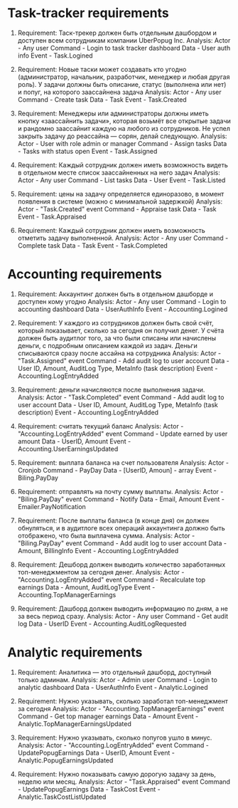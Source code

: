 # Task-tracker requirements

1) Requirement: Таск-трекер должен быть отдельным дашбордом и доступен всем сотрудникам компании UberPopug Inc.
Analysis:
Actor - Any user
Command - Login to task tracker dashboard
Data - User auth info
Event - Task.Logined

2) Requirement: Новые таски может создавать кто угодно (администратор, начальник, разработчик, менеджер и любая другая роль). У задачи должны быть описание, статус (выполнена или нет) и попуг, на которого заассайнена задача
Analysis:
Actor - Any user
Command - Create task
Data - Task
Event - Task.Created

3) Requirement: Менеджеры или администраторы должны иметь кнопку «заассайнить задачи», которая возьмёт все открытые задачи и рандомно заассайнит каждую на любого из сотрудников. Не успел закрыть задачу до реассайна — сорян, делай следующую.
Analysis:
Actor - User with role admin or manager
Command - Assign tasks
Data - Tasks with status open
Event - Task.Assigned

4) Requirement: Каждый сотрудник должен иметь возможность видеть в отдельном месте список заассайненных на него задач
Analysis:
Actor - Any user
Command - List tasks
Data - User
Event - Task.Listed 

5) Requirement: цены на задачу определяется единоразово, в момент появления в системе (можно с минимальной задержкой)
Analysis:
Actor - "Task.Created" event
Command - Appraise task
Data - Task
Event - Task.Appraised

6) Requirement: Каждый сотрудник должен иметь возможность отметить задачу выполненной.
Analysis:
Actor - Any user
Command - Complete task
Data - Task
Event - Task.Completed

# Accounting requirements

1) Requirement: Аккаунтинг должен быть в отдельном дашборде и доступен кому угодно
Analysis:
Actor - Any user
Command - Login to accounting dashboard
Data - UserAuthInfo
Event - Accounting.Logined

2) Requirement: У каждого из сотрудников должен быть свой счёт, который показывает, сколько за сегодня он получил денег. У счёта должен быть аудитлог того, за что были списаны или начислены деньги, с подробным описанием каждой из задач.
Деньги списываются сразу после ассайна на сотрудника
Analysis:
Actor - "Task.Assigned" event
Command - Add audit log to user account
Data - User ID, Amount, AuditLog Type, MetaInfo (task description)
Event - Accounting.LogEntryAdded

3) Requirement: деньги начисляются после выполнения задачи.
Analysis:
Actor - "Task.Completed" event
Command - Add audit log to user account
Data - User ID, Amount, AuditLog Type, MetaInfo (task description)
Event - Accounting.LogEntryAdded

4) Requirement: считать текущий баланс
Analysis:
Actor - "Accounting.LogEntryAdded" event
Command - Update earned by user amount
Data - UserID, Amount
Event - Accounting.UserEarningsUpdated

5) Requirement: выплата баланса на счет пользователя
Analysis:
Actor - Cronjob
Command - PayDay
Data - [UserID, Amoun] - array
Event - Biling.PayDay

6) Requirement: отправлять на почту сумму выплаты.
Analysis:
Actor - "Biling.PayDay" event
Command - Notify
Data - Email, Amount
Event - Emailer.PayNotification

7) Requirement: После выплаты баланса (в конце дня) он должен обнуляться, и в аудитлоге всех операций аккаунтинга должно быть отображено, что была выплачена сумма.
Analysis:
Actor - "Biling.PayDay" event
Command - Add audit log to user account
Data - Amount, BillingInfo
Event - Accounting.LogEntryAdded

8) Requirement: Дешборд должен выводить количество заработанных топ-менеджментом за сегодня денег.
Analysis:
Actor - "Accounting.LogEntryAdded" event
Command - Recalculate top earnings
Data - Amount, AuditLogType
Event - Accounting.TopManagerEarnings

9) Requirement: Дашборд должен выводить информацию по дням, а не за весь период сразу.
Analysis:
Actor - Any user
Command - Get audit log
Data - UserID
Event - Accounting.AuditLogRequested

# Analytic requirements

1) Requirement: Аналитика — это отдельный дашборд, доступный только админам.
Analysis:
Actor - Admin user
Command - Login to analytic dashboard
Data - UserAuthInfo
Event - Analytic.Logined

2) Requirement: Нужно указывать, сколько заработал топ-менеджмент за сегодня
Analysis:
Actor - "Accounting.TopManagerEarnings" event
Command - Get top manager earnings
Data - Amount
Event - Analytic.TopManagerEarningsUpdated

3) Requirement: Нужно указывать, сколько попугов ушло в минус.
Analysis:
Actor - "Accounting.LogEntryAdded" event
Command - UpdatePopugEarnings
Data - UserID, Amount
Event - Analytic.PopugEarningsUpdated

4) Requirement: Нужно показывать самую дорогую задачу за день, неделю или месяц.
Analysis:
Actor - "Task.Appraised" event
Command - UpdatePopugEarnings
Data - TaskCost
Event - Analytic.TaskCostListUpdated